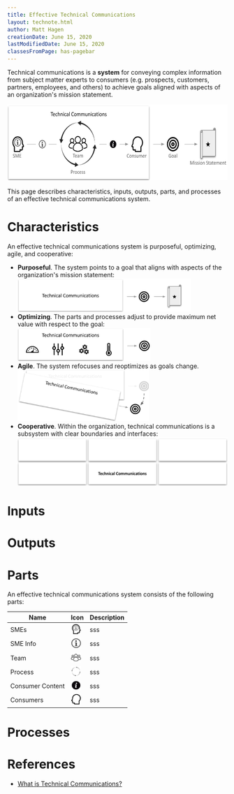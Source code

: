 ```yaml
---
title: Effective Technical Communications
layout: technote.html
author: Matt Hagen
creationDate: June 15, 2020
lastModifiedDate: June 15, 2020
classesFromPage: has-pagebar
---
```


Technical communications is a **system** for conveying complex information from subject matter experts to consumers (e.g. prospects, customers, partners, employees, and others) to achieve goals aligned with aspects of an organization's mission statement.

<img src="overview.png" width="600" height="174">

This page describes characteristics, inputs, outputs, parts, and processes of an effective technical communications system.

# Characteristics

An effective technical communications system is purposeful, optimizing, agile, and cooperative:

* **Purposeful**. The system points to a goal that aligns with aspects of the organization's mission statement: 
    <div><img src="purposeful.png" width="397" height="76"></div>
* **Optimizing**. The parts and processes adjust to provide maximum net value with respect to the goal:
    <div><img src="optimizing.png" width="304" height="76"></div>
* **Agile**. The system refocuses and reoptimizes as goals change.
    <div><img src="agile.png" width="300" height="118"></div>
* **Cooperative**. Within the organization, technical communications is a subsystem with clear boundaries and interfaces:
    <div><img src="subsystem.png" width="500" height="110"></div>

# Inputs

# Outputs

# Parts

An effective technical communications system consists of the following parts:

|Name|Icon|Description|
|-|-|-|
|SMEs|<img src="sme.png" width="24" height="24" style="margin:0 !important;">|sss|
|SME Info|<img src="sme-info.png" width="24" height="24" style="margin:0 !important;">|sss|
|Team|<img src="team.png" width="24" height="24" style="margin:0 !important;">|sss|
|Process|<img src="process.png" width="24" height="24" style="margin:0 !important;">|sss|
|Consumer Content|<img src="consumer-content.png" width="24" height="24" style="margin:0 !important;">|sss|
|Consumers|<img src="consumers.png" width="24" height="24" style="margin:0 !important;">|sss|

# Processes


# References

* [What is Technical Communications?](https://techwhirl.com/what-is-technical-communications/)
